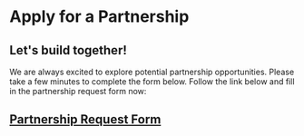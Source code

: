 # Apply for a Partnership

## Let's build together!

We are always excited to explore potential partnership opportunities. Please take a few minutes to complete the form below. Follow the link below and fill in the partnership request form now:

## [Partnership Request Form](https://zdte5mel10z.typeform.com/to/mJzU3Rea)
